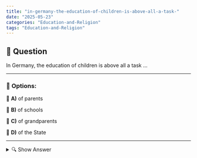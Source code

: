 ```yaml
---
title: "in-germany-the-education-of-children-is-above-all-a-task-"
date: "2025-05-23"
categories: "Education-and-Religion"
tags: "Education-and-Religion"
---
```


## 📌 **Question**

In Germany, the education of children is above all a task ...



---

### 📝 **Options:**

🔘 **A)** of parents

🔘 **B)** of schools

🔘 **C)** of grandparents

🔘 **D)** of the State

---

<details>
  <summary>🔍 Show Answer</summary>

  <p>
💡  <b>Correct Answer:</b>  a
  </p>
  <p>
    📖<b>Explanation:</b>
    
  </p>
</details>
